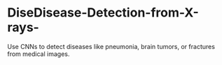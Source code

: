 # DiseDisease-Detection-from-X-rays-
Use CNNs to detect diseases like pneumonia, brain tumors, or fractures from medical images.
